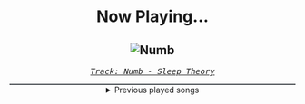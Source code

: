 <div align="center"> 
<h1>Now Playing...</h1>

![Numb](https://i.scdn.co/image/ab67616d00001e027a9a788a5aba905cbbac0abd)
--
_<samp><a href="https://open.spotify.com/track/5xGf4U5eqiGZ0S5FpeGvaF">Track: Numb - Sleep Theory</a></samp>_

<div style="border: 1px #4B5054 solid"></div>
<details>
  <summary>
    Previous played songs
  </summary>
  <table>
    <thead>
      <tr>
        <th>
          Artist
        </th>
        <th>
          Song
        </th>
        <th>
          Link
        </th>
      </tr>
    </thead>
    <tbody>
      <tr><td>Sleep Theory</td><td>Numb</td><td><a href="https://open.spotify.com/track/5xGf4U5eqiGZ0S5FpeGvaF">https://open.spotify.com/track/5xGf4U5eqiGZ0S5FpeGvaF</a></td></tr><tr><td>Sleep Theory</td><td>Numb</td><td><a href="https://open.spotify.com/track/5xGf4U5eqiGZ0S5FpeGvaF">https://open.spotify.com/track/5xGf4U5eqiGZ0S5FpeGvaF</a></td></tr><tr><td>Sleep Theory</td><td>Numb</td><td><a href="https://open.spotify.com/track/5xGf4U5eqiGZ0S5FpeGvaF">https://open.spotify.com/track/5xGf4U5eqiGZ0S5FpeGvaF</a></td></tr><tr><td>Sleep Theory</td><td>Numb</td><td><a href="https://open.spotify.com/track/5xGf4U5eqiGZ0S5FpeGvaF">https://open.spotify.com/track/5xGf4U5eqiGZ0S5FpeGvaF</a></td></tr><tr><td>Sleep Theory</td><td>Numb</td><td><a href="https://open.spotify.com/track/5xGf4U5eqiGZ0S5FpeGvaF">https://open.spotify.com/track/5xGf4U5eqiGZ0S5FpeGvaF</a></td></tr><tr><td>Sleep Theory</td><td>Numb</td><td><a href="https://open.spotify.com/track/5xGf4U5eqiGZ0S5FpeGvaF">https://open.spotify.com/track/5xGf4U5eqiGZ0S5FpeGvaF</a></td></tr><tr><td>Ryan Oakes</td><td>2L8 UNDEAD</td><td><a href="https://open.spotify.com/track/1ELNS8NrFcGEsQ99OHQla4">https://open.spotify.com/track/1ELNS8NrFcGEsQ99OHQla4</a></td></tr><tr><td>Seeing Things</td><td>Switchblade</td><td><a href="https://open.spotify.com/track/2XWitdTHchAFEK0pi7nZc3">https://open.spotify.com/track/2XWitdTHchAFEK0pi7nZc3</a></td></tr><tr><td>Seeing Things</td><td>Switchblade</td><td><a href="https://open.spotify.com/track/2XWitdTHchAFEK0pi7nZc3">https://open.spotify.com/track/2XWitdTHchAFEK0pi7nZc3</a></td></tr><tr><td>Seeing Things</td><td>Switchblade</td><td><a href="https://open.spotify.com/track/2XWitdTHchAFEK0pi7nZc3">https://open.spotify.com/track/2XWitdTHchAFEK0pi7nZc3</a></td></tr><tr><td>Seeing Things</td><td>Switchblade</td><td><a href="https://open.spotify.com/track/2XWitdTHchAFEK0pi7nZc3">https://open.spotify.com/track/2XWitdTHchAFEK0pi7nZc3</a></td></tr><tr><td>Sleep Theory</td><td>Numb</td><td><a href="https://open.spotify.com/track/5xGf4U5eqiGZ0S5FpeGvaF">https://open.spotify.com/track/5xGf4U5eqiGZ0S5FpeGvaF</a></td></tr><tr><td>Sleep Theory</td><td>Numb</td><td><a href="https://open.spotify.com/track/5xGf4U5eqiGZ0S5FpeGvaF">https://open.spotify.com/track/5xGf4U5eqiGZ0S5FpeGvaF</a></td></tr><tr><td>Sleep Theory</td><td>Numb</td><td><a href="https://open.spotify.com/track/5xGf4U5eqiGZ0S5FpeGvaF">https://open.spotify.com/track/5xGf4U5eqiGZ0S5FpeGvaF</a></td></tr><tr><td>Disturbed</td><td>Bad Man - Kordhell Remix</td><td><a href="https://open.spotify.com/track/3iebfHmYMs8dUcAC5qSQ8Y">https://open.spotify.com/track/3iebfHmYMs8dUcAC5qSQ8Y</a></td></tr><tr><td>Disturbed</td><td>Bad Man - Kordhell Remix</td><td><a href="https://open.spotify.com/track/3iebfHmYMs8dUcAC5qSQ8Y">https://open.spotify.com/track/3iebfHmYMs8dUcAC5qSQ8Y</a></td></tr><tr><td>Disturbed</td><td>Bad Man - Kordhell Remix</td><td><a href="https://open.spotify.com/track/3iebfHmYMs8dUcAC5qSQ8Y">https://open.spotify.com/track/3iebfHmYMs8dUcAC5qSQ8Y</a></td></tr><tr><td>Disturbed</td><td>Bad Man - Kordhell Remix</td><td><a href="https://open.spotify.com/track/3iebfHmYMs8dUcAC5qSQ8Y">https://open.spotify.com/track/3iebfHmYMs8dUcAC5qSQ8Y</a></td></tr><tr><td>Disturbed</td><td>Bad Man - Kordhell Remix</td><td><a href="https://open.spotify.com/track/3iebfHmYMs8dUcAC5qSQ8Y">https://open.spotify.com/track/3iebfHmYMs8dUcAC5qSQ8Y</a></td></tr><tr><td>Lø Spirit</td><td>Good Enough</td><td><a href="https://open.spotify.com/track/5jdO3mqM4kFFATE3CtrNG7">https://open.spotify.com/track/5jdO3mqM4kFFATE3CtrNG7</a></td></tr>
    </tbody>
  </table>
</details>

</div>
